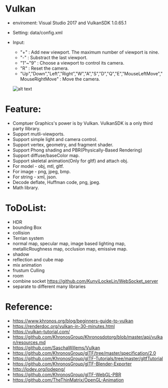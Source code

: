 # Vulkan

  - enviroment: Visual Studio 2017 and VulkanSDK 1.0.65.1
  - Setting: data/config.xml
  - Input:
    - "+" : Add new viewport. The maximum number of viewport is nine.
    - "-" : Substract the last viewport.
    - "1"~"9" : Choose a viewport to control its camera.
    - "R" : Reset the camera.
    - "Up","Down","Left","Right","W","A","S","D","Q","E","MouseLeftMove","MouseRightMove" : Move the camera.
    
    ![alt text](https://github.com/KunyiLockeLin/Vulkan/blob/master/sample01.jpg)
    
# Feature:
  - Comptuer Graphics's power is by Vulkan. VulkanSDK is a only third party llibrary.
  - Support mutli-viewports.
  - Support simple light and camera control.
  - Support vertex, geometry, and fragment shader.
  - Support Phong shading and PBR(Physically-Based Rendering)
  - Support diffuse/baseColor map.
  - Support skeletal animation(Only for gltf) and attach obj.
  - For model  - obj, mtl, gltf.
  - For image  - png, jpeg, bmp.
  - For string - xml, json.
  - Decode deflate, Huffman code, png, jpeg.
  - Math library.
  
# ToDoList:
  - HDR
  - bounding Box
  - collision
  - Terrian system
  - normal map, specular map, image based lighting map, metallicRoughness map, occlusion map, emissive map.
  - shadow
  - reflection and cube map
  - mix animation
  - frustum Culling
  - room
  - combine socket https://github.com/KunyiLockeLin/WebSocket_server
  - separate to different many libraries
 
# Reference:
  - https://www.khronos.org/blog/beginners-guide-to-vulkan
  - https://renderdoc.org/vulkan-in-30-minutes.html
  - https://vulkan-tutorial.com/
  - https://github.com/KhronosGroup/Khronosdotorg/blob/master/api/vulkan/resources.md
  - https://github.com/SaschaWillems/Vulkan
  - https://github.com/KhronosGroup/glTF/tree/master/specification/2.0
  - https://github.com/KhronosGroup/glTF-Tutorials/tree/master/gltfTutorial
  - https://github.com/KhronosGroup/glTF-Blender-Exporter
  - http://lodev.org/lodepng/
  - https://github.com/KhronosGroup/glTF-WebGL-PBR
  - https://github.com/TheThinMatrix/OpenGL-Animation
